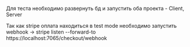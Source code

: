Для теста необходимо развернуть бд и запустить оба проекта - Client, Server

Так как stripe оплата находиться в test mode необходимо запустить webhook ->
stripe listen --forward-to https://localhost:7065/checkout/webhook
